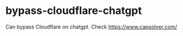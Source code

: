 # bypass-cloudflare-chatgpt
Can bypass Cloudflare on chatgpt. Check https://www.capsolver.com/ 
                                                                                                                      